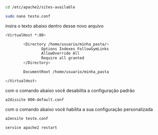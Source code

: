 ```bash
cd /etc/apache2/sites-available
```
```bash
sudo nano teste.conf
```
insira o texto abaixo dentro desse novo arquivo
```sh
<VirtualHost *:80>

        <Directory /home/usuario/minha_pasta/>
                Options Indexes FollowSymLinks
                AllowOverride All
                Require all granted
        </Directory>

        DocumentRoot /home/usuario/minha_pasta

</VirtualHost>
```
com o comando abaixo você desabilita a configuração padrão
```bash
a2dissite 000-default.conf
```
com o comando abaixo você habilita a sua configuração personalizada
```bash
a2ensite teste.conf
```

```bash
service apache2 restart
```
